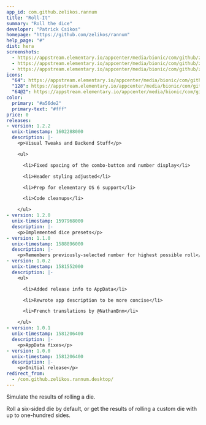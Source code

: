 ```yaml
---
app_id: com.github.zelikos.rannum
title: "Roll-It"
summary: "Roll the dice"
developer: "Patrick Csikos"
homepage: "https://github.com/zelikos/rannum"
help_page: "#"
dist: hera
screenshots:
  - https://appstream.elementary.io/appcenter/media/bionic/com/github/zelikos.rannum/52F06D9D6144F4EE71BEA437C2173113/screenshots/image-1_orig.png
  - https://appstream.elementary.io/appcenter/media/bionic/com/github/zelikos.rannum/52F06D9D6144F4EE71BEA437C2173113/screenshots/image-2_orig.png
  - https://appstream.elementary.io/appcenter/media/bionic/com/github/zelikos.rannum/52F06D9D6144F4EE71BEA437C2173113/screenshots/image-3_orig.png
icons:
  "64": https://appstream.elementary.io/appcenter/media/bionic/com/github/zelikos.rannum/52F06D9D6144F4EE71BEA437C2173113/icons/64x64/com.github.zelikos.rannum_com.github.zelikos.rannum.png
  "128": https://appstream.elementary.io/appcenter/media/bionic/com/github/zelikos.rannum/52F06D9D6144F4EE71BEA437C2173113/icons/128x128/com.github.zelikos.rannum_com.github.zelikos.rannum.png
  "64@2": https://appstream.elementary.io/appcenter/media/bionic/com/github/zelikos.rannum/52F06D9D6144F4EE71BEA437C2173113/icons/64x64@2/com.github.zelikos.rannum_com.github.zelikos.rannum.png
color:
  primary: "#a56de2"
  primary-text: "#fff"
price: 0
releases:
- version: 1.2.2
  unix-timestamp: 1602288000
  description: |-
    <p>Visual Tweaks and Backend Stuff</p>

    <ul>

      <li>Fixed spacing of the combo-button and number display</li>

      <li>Header styling adjusted</li>

      <li>Prep for elementary OS 6 support</li>

      <li>Code cleanups</li>

    </ul>
- version: 1.2.0
  unix-timestamp: 1597968000
  description: |-
    <p>Implemented dice presets</p>
- version: 1.1.0
  unix-timestamp: 1588896000
  description: |-
    <p>Remembers previously-selected number for highest possible roll</p>
- version: 1.0.2
  unix-timestamp: 1581552000
  description: |-
    <ul>

      <li>Added release info to AppData</li>

      <li>Rewrote app description to be more concise</li>

      <li>French translations by @NathanBnm</li>

    </ul>
- version: 1.0.1
  unix-timestamp: 1581206400
  description: |-
    <p>AppData fixes</p>
- version: 1.0.0
  unix-timestamp: 1581206400
  description: |-
    <p>Initial release</p>
redirect_from:
  - /com.github.zelikos.rannum.desktop/
---
```


<p>Simulate the results of rolling a die.</p>
<p>Roll a six-sided die by default, or get the results of rolling a custom die with up to one-hundred sides.</p>